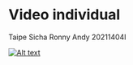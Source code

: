 # Video individual
Taipe Sicha Ronny Andy
20211404I

[![Alt text](https://img.youtube.com/vi/wCoojbJUnXU/0.jpg)](https://www.youtube.com/watch?v=wCoojbJUnXU)
